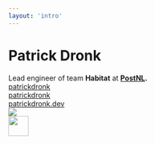 ```yaml
---
layout: 'intro'
---
```


<h1 text="!5xl">Patrick Dronk</h1>

<div class="leading-8 opacity-80">
Lead engineer of team <b>Habitat</b> at <b><a href="https://postnl.nl" target="_blank">PostNL</a>.</b><br>
</div>

<div class="my-10 grid grid-cols-[40px,1fr] w-min gap-y-4">
  <ri-github-line class="opacity-50"/>
  <div><a href="https://github.com/patrickdronk" target="_blank">patrickdronk</a></div>
  <ri-twitter-line class="opacity-50"/>
  <div><a href="https://twitter.com/patrickdronk" target="_blank">patrickdronk</a></div>
  <ri-user-3-line class="opacity-50"/>
  <div><a href="https://patrickdronk.dev" target="_blank">patrickdronk.dev</a></div>
</div>

<img src="https://media-exp1.licdn.com/dms/image/C5603AQHHwAI6qEg88Q/profile-displayphoto-shrink_800_800/0/1542290890321?e=1658966400&v=beta&t=s-x4YOgIYPDXv9-dWEP-mbpI7CnmrskjCIqRx_8QDWw" class="rounded-full w-40 abs-tr mt-30 mr-20"/>
<div class="abs-br m-6 flex gap-2">
<img 
        src="https://cdn.freebiesupply.com/logos/large/2x/postnl-3-logo-png-transparent.png"
        height="40"
        width="40"
    >
</div>